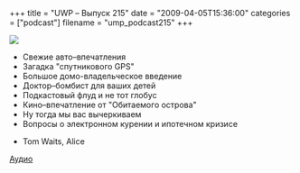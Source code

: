 +++
title = "UWP – Выпуск 215"
date = "2009-04-05T15:36:00"
categories = ["podcast"]
filename = "ump_podcast215"
+++

![](https://podcast.umputun.com/images/uwp/uwp215.jpg)


- Свежие авто–впечатления
- Загадка "спутникового GPS"
- Большое домо-владeльческое введение
- Доктор–бомбист для ваших детей
- Подкастовый флуд и не тот глобус
- Кино–впечатление от "Обитаемого острова"
- Ну тогда мы вас вычеркиваем
- Вопросы о электронном курении и ипотечном кризисе


* Tom Waits, Alice

[Аудио](http://archive.rucast.net/uwp/media/ump_podcast215.mp3)
<audio src="http://archive.rucast.net/uwp/media/ump_podcast215.mp3" preload="none">